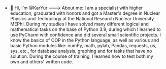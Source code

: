 - 👋 Hi, I’m @KarYur
--->
About me:
I am a specialist with higher education, graduated with honors and got a Master's degree in 
Nuclear Physics and Technology at the National Research Nuclear University MEPhI.
During my studies I have solved many different logical and mathematical tasks on the base of 
Python 3.9, during which I learned to use PyCharm with confidence and did several small scientific 
projects.
I know the basics of OOP in the Python language, as well as various and basic Python modules like: 
numPy, math, pylab, Pandas, requests, os, sys, etc., for database analysis, graphing and for tasks that 
have no solution.
During the course of training, I learned how to test both my own and others' written code.

